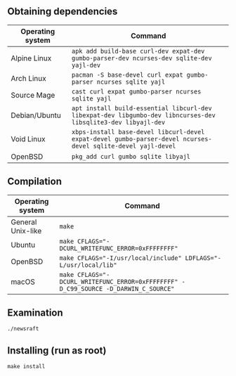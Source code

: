 ## Obtaining dependencies

| Operating system | Command                                                                                                       |
|------------------|---------------------------------------------------------------------------------------------------------------|
| Alpine Linux     | `apk add build-base curl-dev expat-dev gumbo-parser-dev ncurses-dev sqlite-dev yajl-dev`                      |
| Arch Linux       | `pacman -S base-devel curl expat gumbo-parser ncurses sqlite yajl`                                            |
| Source Mage      | `cast curl expat gumbo-parser ncurses sqlite yajl`                                                            |
| Debian/Ubuntu    | `apt install build-essential libcurl-dev libexpat-dev libgumbo-dev libncurses-dev libsqlite3-dev libyajl-dev` |
| Void Linux       | `xbps-install base-devel libcurl-devel expat-devel gumbo-parser-devel ncurses-devel sqlite-devel yajl-devel`  |
| OpenBSD          | `pkg_add curl gumbo sqlite libyajl`                                                                           |

## Compilation

| Operating system  | Command                                                                             |
|-------------------|-------------------------------------------------------------------------------------|
| General Unix-like | `make`                                                                              |
| Ubuntu            | `make CFLAGS="-DCURL_WRITEFUNC_ERROR=0xFFFFFFFF"`                                   |
| OpenBSD           | `make CFLAGS="-I/usr/local/include" LDFLAGS="-L/usr/local/lib"`                     |
| macOS             | `make CFLAGS="-DCURL_WRITEFUNC_ERROR=0xFFFFFFFF" -D_C99_SOURCE -D_DARWIN_C_SOURCE"` |

## Examination

```
./newsraft
```

## Installing (run as root)

```
make install
```
